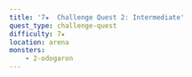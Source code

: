 ```yaml
---
title: '7★  Challenge Quest 2: Intermediate'
quest_type: challenge-quest
difficulty: 7★
location: arena
monsters:
    - 2-odogaron
---
```


